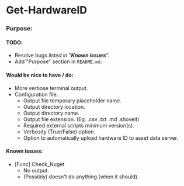 # Get-HardwareID

### Purpose:


#### TODO:
* Resolve bugs _listed in "__Known issues__"._
* Add "Purpose" section in `README.md`.

#### Would be nice to have / do: 
* More verbose terminal output.
* Configuration file.
  * Output file temporary placeholder name.
  * Output directory location. 
  * Output directory name.
  * Output file extension. (Eg: .csv .txt .md .shoveit)
  * Required external scripts minimum version(s). 
  * Verbosity (True/False) option.
  * Option to automatically upload hardware ID to asset data server.

#### Known issues:
* [Func] Check_Nuget
  * No output. 
  * (Possibly) doesn't do anything (when it should). 	
